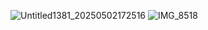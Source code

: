 ![Untitled1381_20250502172516](https://github.com/user-attachments/assets/3af062f3-a30a-4628-9a57-766f2e9a179f)
![IMG_8518](https://github.com/user-attachments/assets/12148b7c-674a-4e06-b214-9636dba60ed7)
